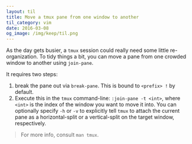 ```yaml
---
layout: til
title: Move a tmux pane from one window to another
til_category: vim
date: 2016-03-08
og_image: /img/keep/til.png
---
```


As the day gets busier, a `tmux` session could really need some little re-organization. To tidy things a bit, you can move a pane from one crowded window to another using `join-pane`.

It requires two steps:

1. break the pane out via `break-pane`. This is bound to `<prefix> !` by default.
2. Execute this in the `tmux` command-line: `:join-pane -t <int>`, where `<int>` is the index of the window you want to move it into. You can optionally specify `-h` or `-v` to explicitly tell
`tmux` to attach the current pane as a horizontal-split or a vertical-split on the target window, respectively.

> For more info, consult `man tmux`.
